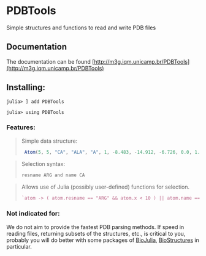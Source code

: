 # PDBTools
Simple structures and functions to read and write PDB files

## Documentation

The documentation can be found [http://m3g.iqm.unicamp.br/PDBTools](http://m3g.iqm.unicamp.br/PDBTools)

## Installing:

```
julia> ] add PDBTools

julia> using PDBTools

```
### Features:

> Simple data structure: 
> ```julia
>  Atom(5, 5, "CA", "ALA", "A", 1, -8.483, -14.912, -6.726, 0.0, 1.0, 1, 0)
> ```

> Selection syntax:
> ```julia
> resname ARG and name CA
> ```

> Allows use of Julia (possibly user-defined) functions for selection.
> ```julia
> `atom -> ( atom.resname == "ARG" && atom.x < 10 ) || atom.name == "N"
> ```

### Not indicated for:

We do not aim to provide the fastest PDB parsing methods. If
speed in reading files, returning subsets of the structures, etc., is
critical to you, probably you will do better with some packages of 
[BioJulia](https://github.com/BioJulia), 
[BioStructures](https://github.com/BioJulia/BioStructures.jl) in
particular.



